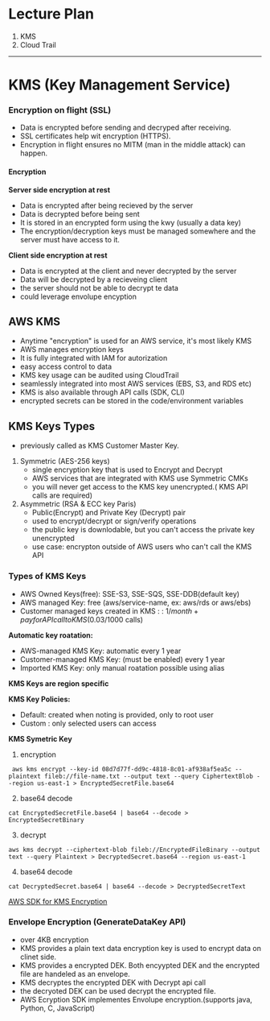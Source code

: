 # Lecture Plan

1. KMS
2. Cloud Trail

---

# KMS (Key Management Service)

### Encryption on flight (SSL)

- Data is encrypted before sending and decryped after receiving.
- SSL certificates help wit encryption (HTTPS).
- Encryption in flight ensures no MITM (man in the middle attack) can happen.

#### Encryption

**Server side encryption at rest**

- Data is encrypted after being recieved by the server
- Data is decrypted before being sent
- It is stored in an encrypted form using the kwy (usually a data key)
- The encryption/decryption keys must be managed somewhere and the server must have access to it.

**Client side encryption at rest**

- Data is encrypted at the client and never decrypted by the server
- Data will be decrypted by a recieveing client
- the server should not be able to decrypt te data
- could leverage envolupe encyption

## AWS KMS

- Anytime "encryption" is used for an AWS service, it's most likely KMS
- AWS manages encryption keys
- It is fully integrated with IAM for autorization
- easy access control to data
- KMS key usage can be audited using CloudTrail
- seamlessly integrated into most AWS services (EBS, S3, and RDS etc)
- KMS is also available through API calls (SDK, CLI)
- encrypted secrets can be stored in the code/environment variables

## KMS Keys Types

- previously called as KMS Customer Master Key.

1. Symmetric (AES-256 keys)
    - single encryption key that is used to Encrypt and Decrypt
    - AWS services that are integrated with KMS use Symmetric CMKs 
    - you will never get access to the KMS key unencrypted.( KMS API calls are required)
2. Asymmetric (RSA & ECC key Paris)
    - Public(Encrypt) and Private Key (Decrypt) pair
    - used to encrypt/decrypt or sign/verify operations
    - the public key is downlodable, but you can't access the private key unencrypted
    - use case: encrypton outside of AWS users who can't call the KMS API

### Types of KMS Keys

- AWS Owned Keys(free): SSE-S3, SSE-SQS, SSE-DDB(default key)
- AWS managed Key: free (aws/service-name, ex: aws/rds or aws/ebs)
- Customer managed keys created in KMS : : $1/month + pay for API call to KMS ($0.03/1000 calls)

**Automatic key roatation:**

- AWS-managed KMS Key: automatic every 1 year
- Customer-managed KMS Key: (must be enabled) every 1 year
- Imported KMS Key: only manual roatation possible using alias

**KMS Keys are region specific**

**KMS Key Policies:**

- Default: created when noting is provided, only to root user 
- Custom : only selected users can access



**KMS Symetric Key**


1. encryption

```
 aws kms encrypt --key-id 08d7d77f-dd9c-4818-8c01-af938af5ea5c --plaintext fileb://file-name.txt --output text --query CiphertextBlob --region us-east-1 > EncryptedSecretFile.base64
```

2. base64 decode

```
cat EncryptedSecretFile.base64 | base64 --decode > EncryptedSecretBinary
```

3. decrypt

```
aws kms decrypt --ciphertext-blob fileb://EncryptedFileBinary --output text --query Plaintext > DecryptedSecret.base64 --region us-east-1
```

4. base64 decode

```
cat DecryptedSecret.base64 | base64 --decode > DecryptedSecretText
```


[AWS SDK for KMS Encryption](https://docs.aws.amazon.com/kms/latest/developerguide/programming-encryption.html)

### Envelope Encryption (GenerateDataKey API)

- over 4KB encryption
- KMS provides a plain text data encryption key is used to encrypt data on clinet side.
- KMS provides a encrypted DEK. Both encyypted DEK and the encrypted file are handeled as an envelope.
- KMS decryptes the encrypted DEK with Decrypt api call
- the decryoted DEK can be used decrypt the encrypted file.
- AWS Ecryption SDK implementes Envolupe encryption.(supports java, Python, C, JavaScript)